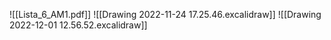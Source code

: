![[Lista_6_AM1.pdf]]
![[Drawing 2022-11-24 17.25.46.excalidraw]]
![[Drawing 2022-12-01 12.56.52.excalidraw]]